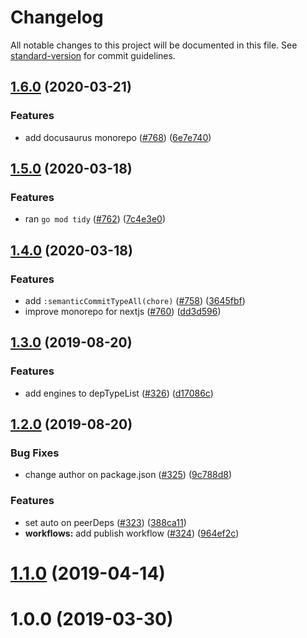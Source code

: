# Changelog

All notable changes to this project will be documented in this file. See [standard-version](https://github.com/conventional-changelog/standard-version) for commit guidelines.

## [1.6.0](https://github.com/inabagumi/renovate-config/compare/v1.5.0...v1.6.0) (2020-03-21)


### Features

* add docusaurus monorepo ([#768](https://github.com/inabagumi/renovate-config/issues/768)) ([6e7e740](https://github.com/inabagumi/renovate-config/commit/6e7e7409813ae0c84a4fe3e1ed8f8f70e9219043))

## [1.5.0](https://github.com/inabagumi/renovate-config/compare/v1.4.0...v1.5.0) (2020-03-18)


### Features

* ran `go mod tidy` ([#762](https://github.com/inabagumi/renovate-config/issues/762)) ([7c4e3e0](https://github.com/inabagumi/renovate-config/commit/7c4e3e0072dccc423f8aa9acfc44b8a0da56a6e6))

## [1.4.0](https://github.com/inabagumi/renovate-config/compare/v1.3.0...v1.4.0) (2020-03-18)


### Features

* add `:semanticCommitTypeAll(chore)` ([#758](https://github.com/inabagumi/renovate-config/issues/758)) ([3645fbf](https://github.com/inabagumi/renovate-config/commit/3645fbf41a1404ad4e67bde76d7a6c19f019660a))
* improve monorepo for nextjs ([#760](https://github.com/inabagumi/renovate-config/issues/760)) ([dd3d596](https://github.com/inabagumi/renovate-config/commit/dd3d596a03428af95263f7d4b7b815c17f784873))

## [1.3.0](https://github.com/inabagumi/renovate-config/compare/v1.2.0...v1.3.0) (2019-08-20)


### Features

* add engines to depTypeList ([#326](https://github.com/inabagumi/renovate-config/issues/326)) ([d17086c](https://github.com/inabagumi/renovate-config/commit/d17086c))

## [1.2.0](https://github.com/inabagumi/renovate-config/compare/v1.1.0...v1.2.0) (2019-08-20)


### Bug Fixes

* change author on package.json ([#325](https://github.com/inabagumi/renovate-config/issues/325)) ([9c788d8](https://github.com/inabagumi/renovate-config/commit/9c788d8))


### Features

* set auto on peerDeps ([#323](https://github.com/inabagumi/renovate-config/issues/323)) ([388ca11](https://github.com/inabagumi/renovate-config/commit/388ca11))
* **workflows:** add publish workflow ([#324](https://github.com/inabagumi/renovate-config/issues/324)) ([964ef2c](https://github.com/inabagumi/renovate-config/commit/964ef2c))

# [1.1.0](https://github.com/inabagumi/renovate-config/compare/v1.0.0...v1.1.0) (2019-04-14)



# 1.0.0 (2019-03-30)
